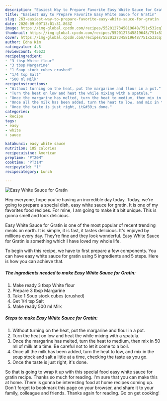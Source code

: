 ```yaml
---
description: "Easiest Way to Prepare Favorite Easy White Sauce for Gratin"
title: "Easiest Way to Prepare Favorite Easy White Sauce for Gratin"
slug: 263-easiest-way-to-prepare-favorite-easy-white-sauce-for-gratin
date: 2020-09-09T13:01:31.863Z
image: https://img-global.cpcdn.com/recipes/5520127345819648/751x532cq70/easy-white-sauce-for-gratin-recipe-main-photo.jpg
thumbnail: https://img-global.cpcdn.com/recipes/5520127345819648/751x532cq70/easy-white-sauce-for-gratin-recipe-main-photo.jpg
cover: https://img-global.cpcdn.com/recipes/5520127345819648/751x532cq70/easy-white-sauce-for-gratin-recipe-main-photo.jpg
author: Edna Kim
ratingvalue: 4.8
reviewcount: 45623
recipeingredient:
- "3 tbsp White flour"
- "3 tbsp Margarine"
- "1 Soup stock cubes crushed"
- "1/4 tsp Salt"
- "500 ml Milk"
recipeinstructions:
- "Without turning on the heat, put the margarine and flour in a pot."
- "Turn the heat on low and heat the while mixing with a spatula."
- "Once the margarine has melted, turn the heat to medium, then mix in 50 ml of milk at a time. Be careful not to let it come to a boil."
- "Once all the milk has been added, turn the heat to low, and mix in the soup stock and salt a little at a time, checking the taste as you go."
- "Once the taste is just right, it&#39;s done."
categories:
- Recipe
tags:
- easy
- white
- sauce

katakunci: easy white sauce 
nutrition: 185 calories
recipecuisine: American
preptime: "PT20M"
cooktime: "PT31M"
recipeyield: "1"
recipecategory: Lunch

---
```



![Easy White Sauce for Gratin](https://img-global.cpcdn.com/recipes/5520127345819648/751x532cq70/easy-white-sauce-for-gratin-recipe-main-photo.jpg)

Hey everyone, hope you're having an incredible day today. Today, we're going to prepare a special dish, easy white sauce for gratin. It is one of my favorites food recipes. For mine, I am going to make it a bit unique. This is gonna smell and look delicious.

Easy White Sauce for Gratin is one of the most popular of recent trending meals on earth. It is simple, it is fast, it tastes delicious. It's enjoyed by millions every day. They're fine and they look wonderful. Easy White Sauce for Gratin is something which I have loved my whole life.




To begin with this recipe, we have to first prepare a few components. You can have easy white sauce for gratin using 5 ingredients and 5 steps. Here is how you can achieve that.

<!--inarticleads1-->

##### The ingredients needed to make Easy White Sauce for Gratin:

1. Make ready 3 tbsp White flour
1. Prepare 3 tbsp Margarine
1. Take 1 Soup stock cubes (crushed)
1. Get 1/4 tsp Salt
1. Make ready 500 ml Milk




<!--inarticleads2-->

##### Steps to make Easy White Sauce for Gratin:

1. Without turning on the heat, put the margarine and flour in a pot.
1. Turn the heat on low and heat the while mixing with a spatula.
1. Once the margarine has melted, turn the heat to medium, then mix in 50 ml of milk at a time. Be careful not to let it come to a boil.
1. Once all the milk has been added, turn the heat to low, and mix in the soup stock and salt a little at a time, checking the taste as you go.
1. Once the taste is just right, it&#39;s done.




So that is going to wrap it up with this special food easy white sauce for gratin recipe. Thanks so much for reading. I'm sure that you can make this at home. There is gonna be interesting food at home recipes coming up. Don't forget to bookmark this page on your browser, and share it to your family, colleague and friends. Thanks again for reading. Go on get cooking!
